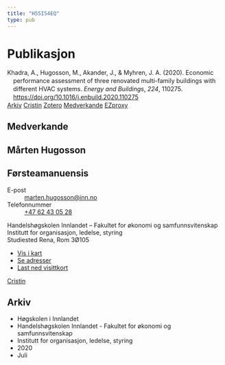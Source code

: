 ```yaml
---
title: "H55I54EQ"
type: pub
---
```

<h1>Publikasjon</h1>
<article id="csl-bib-container-H55I54EQ" class="csl-bib-container">
  <div class="csl-bib-body" style="line-height: 1.35; padding-left: 1em; text-indent:-1em;">
  <div class="csl-entry">Khadra, A., Hugosson, M., Akander, J., &amp; Myhren, J. A. (2020). Economic performance assessment of three renovated multi-family buildings with different HVAC systems. <i>Energy and Buildings</i>, <i>224</i>, 110275. <a href="https://doi.org/10.1016/j.enbuild.2020.110275">https://doi.org/10.1016/j.enbuild.2020.110275</a></div>
</div>
  <div class="csl-bib-buttons">
    <a href="#taxonomy-article-H55I54EQ" class="csl-bib-button">Arkiv</a>
    <a href alt="Cristin URL" class="csl-bib-button">Cristin</a>
    <a href alt="Zotero URL" class="csl-bib-button">Zotero</a>
    <a href="#contributors-article-H55I54EQ" class="csl-bib-button">Medverkande</a>
    <a href="http://ezproxy.inn.no/login?url=https://doi.org/10.1016/j.enbuild.2020.110275" class="csl-bib-button">EZproxy</a>
  </div>
  <div id="csl-bib-meta-container-H55I54EQ"></div>
</article>
<div id="csl-bib-meta-H55I54EQ" class="csl-bib-meta">
  <article id="contributors-article-H55I54EQ" class="contributors-article">
    <h1>Medverkande</h1>
    <div class="personas">
<div class="vrtx-hinn-person-card">
<div class="photo">
<i class="lar la-user-circle missing-person"></i>
</div>
<div class="info">
<hgroup><h1>Mårten Hugosson</h1>
<h2>Førsteamanuensis</h2>
</hgroup><dl>
<dt>E-post</dt>
<dd>
<a href="mailto:marten.hugosson@inn.no">marten.hugosson@inn.no</a>
</dd>
<dt>Telefonnummer</dt>
<dd><a href="tel:+4762430528">
+47 62 43 05 28
</a></dd>
</dl>
<p>
Handelshøgskolen Innlandet – Fakultet for økonomi og samfunnsvitenskap<br>
Institutt for organisasjon, ledelse, styring<br>
Studiested Rena,
Rom 3Ø105
</p>
<ul class="vrtx-hinn-links">
<li><a href="https://www.google.com/maps?q=61.13620,11.37454">Vis i kart</a></li>
<li><a href="https://www.inn.no/finn-en-ansatt/marten-hugosson.html#vrtx-hinn-addresses">Se adresser</a></li>
<li><a href="https://www.inn.no/finn-en-ansatt/marten-hugosson.html?vrtx=vcf">Last ned visittkort</a></li>
</ul>
</div>
</div>
<a href="https://app.cristin.no/persons/show.jsf?id=879091" alt="Cristin URL" class="personas-cristin">Cristin</a>
</div>
  </article>
  <article id="taxonomy-article-H55I54EQ" class="taxonomy-article">
    <h1>Arkiv</h1>
    <ul>
      <li>Høgskolen i Innlandet</li>
      <li>Handelshøgskolen Innlandet - Fakultet for økonomi og samfunnsvitenskap</li>
      <li>Institutt for organisasjon, ledelse, styring</li>
      <li>2020</li>
      <li>Juli</li>
    </ul>
  </article>
</div>
